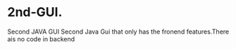 # 2nd-GUI.
Second JAVA GUI
Second Java Gui that only has the fronend features.There ais no code in backend
